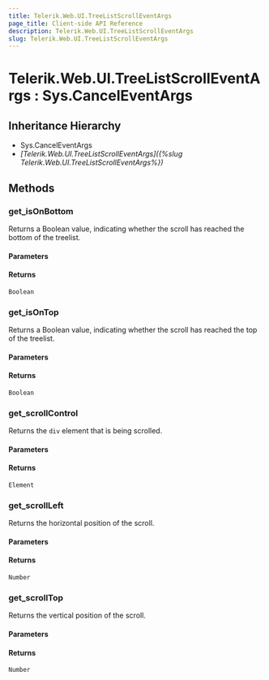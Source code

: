 ```yaml
---
title: Telerik.Web.UI.TreeListScrollEventArgs
page_title: Client-side API Reference
description: Telerik.Web.UI.TreeListScrollEventArgs
slug: Telerik.Web.UI.TreeListScrollEventArgs
---
```


# Telerik.Web.UI.TreeListScrollEventArgs : Sys.CancelEventArgs 

## Inheritance Hierarchy

* Sys.CancelEventArgs
* *[Telerik.Web.UI.TreeListScrollEventArgs]({%slug Telerik.Web.UI.TreeListScrollEventArgs%})*

## Methods

###  get_isOnBottom

Returns a Boolean value, indicating whether the scroll has reached the bottom of the treelist.

#### Parameters

#### Returns

`Boolean` 

###  get_isOnTop

Returns a Boolean value, indicating whether the scroll has reached the top of the treelist.

#### Parameters

#### Returns

`Boolean` 

###  get_scrollControl

Returns the `div` element that is being scrolled.

#### Parameters

#### Returns

`Element` 

###  get_scrollLeft

Returns the horizontal position of the scroll.

#### Parameters

#### Returns

`Number` 

###  get_scrollTop

Returns the vertical position of the scroll.

#### Parameters

#### Returns

`Number` 


